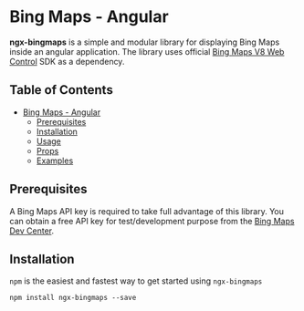 # Bing Maps - Angular

**ngx-bingmaps** is a simple and modular library for displaying Bing Maps inside an angular application. The library uses official [Bing Maps V8 Web Control](
https://learn.microsoft.com/en-us/bingmaps/v8-web-control/?redirectedfrom=MSDN) SDK as a dependency.



## Table of Contents

- [Bing Maps - Angular](#bing-maps---angular)
  - [Prerequisites](#prerequisites)
  - [Installation](#installation)
  - [Usage](#usage)
  - [Props](#props)
  - [Examples](#examples)


## Prerequisites

A Bing Maps API key is required to take full advantage of this library. You can obtain a free API key for test/development purpose from the [Bing Maps Dev Center](https://www.bingmapsportal.com).

## Installation

`npm` is the easiest and fastest way to get started using `ngx-bingmaps`
```
npm install ngx-bingmaps --save
```
